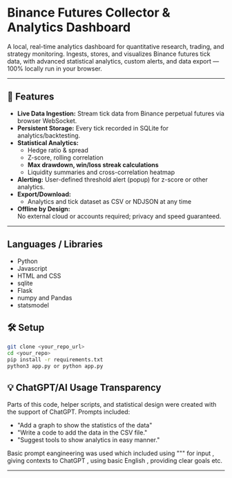 # Binance Futures Collector & Analytics Dashboard

A local, real-time analytics dashboard for quantitative research, trading, and strategy monitoring. Ingests, stores, and visualizes Binance futures tick data, with advanced statistical analytics, custom alerts, and data export — 100% locally run in your browser.

---

## 🚀 Features

- **Live Data Ingestion:** Stream tick data from Binance perpetual futures via browser WebSocket.
- **Persistent Storage:** Every tick recorded in SQLite for analytics/backtesting.
- **Statistical Analytics:**
  - Hedge ratio & spread
  - Z-score, rolling correlation
  - **Max drawdown, win/loss streak calculations**
  - Liquidity summaries and cross-correlation heatmap
- **Alerting:** User-defined threshold alert (popup) for z-score or other analytics.
- **Export/Download:**  
  - Analytics and tick dataset as CSV or NDJSON at any time
- **Offline by Design:**  
  No external cloud or accounts required; privacy and speed guaranteed.

---

## Languages / Libraries
- Python
- Javascript
- HTML and CSS
- sqlite
- Flask
- numpy and Pandas
- statsmodel

## 🛠️ Setup


```bash
git clone <your_repo_url>
cd <your_repo>
pip install -r requirements.txt
python3 app.py or python app.py
```

## 💡 ChatGPT/AI Usage Transparency

Parts of this code, helper scripts, and statistical design were created with the support of ChatGPT. Prompts included:
- "Add a graph to show the statistics of the data"
- "Write a code to add the data in the CSV file."
- "Suggest tools to show analytics in easy manner."

Basic prompt eangineering was used which included using """ for input , giving contexts to ChatGPT , using basic English , providing clear goals etc.

---

